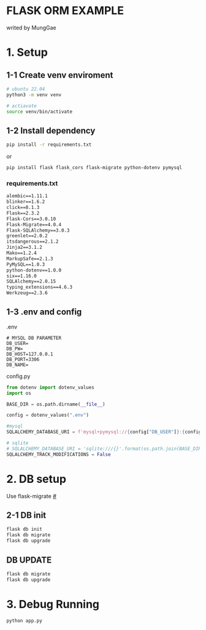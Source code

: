 # FLASK ORM EXAMPLE
writed by MungGae

# 1. Setup
## 1-1 Create venv enviroment
```bash
# ubuntu 22.04 
python3 -m venv venv

# actiavate
source venv/bin/activate

```

## 1-2 Install dependency

```bash
pip install -r requirements.txt
```

or 

```bash 
pip install flask flask_cors flask-migrate python-dotenv pymysql
```

### requirements.txt
```txt
alembic==1.11.1
blinker==1.6.2
click==8.1.3
Flask==2.3.2
Flask-Cors==3.0.10
Flask-Migrate==4.0.4
Flask-SQLAlchemy==3.0.3
greenlet==2.0.2
itsdangerous==2.1.2
Jinja2==3.1.2
Mako==1.2.4
MarkupSafe==2.1.3
PyMySQL==1.0.3
python-dotenv==1.0.0
six==1.16.0
SQLAlchemy==2.0.15
typing_extensions==4.6.3
Werkzeug==2.3.6
```

## 1-3 .env and config

.env
```.env
# MYSQL DB PARAMETER
DB_USER=
DB_PW=
DB_HOST=127.0.0.1
DB_PORT=3306
DB_NAME=
```

config.py

```python
from dotenv import dotenv_values
import os

BASE_DIR = os.path.dirname(__file__)

config = dotenv_values(".env")

#mysql
SQLALCHEMY_DATABASE_URI = f'mysql+pymysql://{config["DB_USER"]}:{config["DB_PW"]}@{config["DB_HOST"]}:{config["DB_PORT"]}/{config["DB_NAME"]}?charset=utf8'

# sqlite
# SQLALCHEMY_DATABASE_URI = 'sqlite:///{}'.format(os.path.join(BASE_DIR, 'test.db'))
SQLALCHEMY_TRACK_MODIFICATIONS = False
```

# 2. DB setup
Use flask-migrate [#](https://flask-migrate.readthedocs.io/en/latest/)


## 2-1 DB init

```bash
flask db init
flask db migrate
flask db upgrade
```

## DB UPDATE

```bash
flask db migrate
flask db upgrade
```


# 3. Debug Running
```bash
python app.py
```